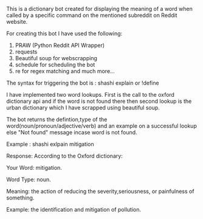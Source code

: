 This is a dictionary bot created for displaying the meaning of a word when called by a specific command on the mentioned subreddit on Reddit website.

For creating this bot I have used the following:
1. PRAW (Python Reddit API Wrapper)
2. requests
3. Beautiful soup for webscrapping 
4. schedule for scheduling the bot
5. re for regex matching and much more...



The syntax for triggering the bot is :
shashi explain <your word> or !define <your word>

I have implemented two word lookups.
First is the call to the oxford dictionary api and if the word is not found there then
second lookup is the urban dictionary which I have scrapped using beautiful soup.

The bot returns the defintion,type of the word(noun/pronoun/adjective/verb) and an example 
on a successful lookup else "Not found" message incase word is not found.

Example :
shashi exlpain mitigation

Response:
According to the Oxford dictionary:

Your Word: mitigation.

Word Type: noun.

Meaning: the action of reducing the severity,seriousness, or painfulness of something.

Example: the identification and mitigation of pollution.



